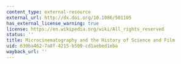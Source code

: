 ```yaml
---
content_type: external-resource
external_url: http://dx.doi.org/10.1086/501105
has_external_license_warning: true
license: https://en.wikipedia.org/wiki/All_rights_reserved
status: ''
title: Microcinematography and the History of Science and Film
uid: 630ba462-7a8f-4215-b509-cd1aebed1eba
wayback_url: ''
---
```

